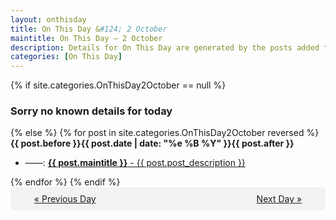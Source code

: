```yaml
---
layout: onthisday
title: On This Day &#124; 2 October
maintitle: On This Day — 2 October
description: Details for On This Day are generated by the posts added to the website so the content is subject to changes/updates over time.
categories: [On This Day]
---
```


{% if site.categories.OnThisDay2October == null %}
<h3>Sorry no known details for today</h3>
{% else %}
{% for post in site.categories.OnThisDay2October reversed %}
<strong>{{ post.before }}{{ post.date | date: "%e %B %Y" }}{{ post.after }}</strong>
<ul>
<li> ——: <a class="{{ post.class }}" href="{{ post.url }}"><strong>{{ post.maintitle }}</strong> - {{ post.post_description }}</a></li>
</ul>
{% endfor %}
{% endif %}
<br />
<div style="background-color: #f3f3f3; padding: 10px; border-radius: 5px; text-align: center; display: flex; justify-content: space-evenly;">
<a href="/onthisday/10/10-01">« Previous Day</a>
<span style="visibility:hidden;">[ Visit Leap Year February 29 ]</span>
<a href="/onthisday/10/10-03">Next Day »</a>
</div>

